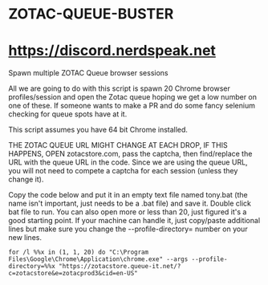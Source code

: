 # ZOTAC-QUEUE-BUSTER
# https://discord.nerdspeak.net

Spawn multiple ZOTAC Queue browser sessions



All we are going to do with this script is spawn 20 Chrome browser profiles/session and open the Zotac queue hoping we get a low number on one of these. If someone wants to make a PR and do some fancy selenium checking for queue spots have at it.

This script assumes you have 64 bit Chrome installed.

THE ZOTAC QUEUE URL MIGHT CHANGE AT EACH DROP, IF THIS HAPPENS, OPEN zotacstore.com, pass the captcha, then find/replace the URL with the queue URL in the code. Since we are using the queue URL, you will not need to compete a captcha for each session (unless they change it).

Copy the code below and put it in an empty text file named tony.bat (the name isn't important, just needs to be a .bat file) and save it. Double click bat file to run. You can also open more or less than 20, just figured it's a good starting point. If your machine can handle it, just copy/paste additional lines but make sure you change the --profile-directory= number on your new lines.



```
for /l %%x in (1, 1, 20) do "C:\Program Files\Google\Chrome\Application\chrome.exe" --args --profile-directory=%%x "https://zotacstore.queue-it.net/?c=zotacstore&e=zotacprod3&cid=en-US"
```
